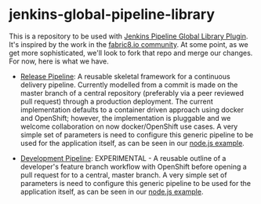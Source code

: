 # jenkins-global-pipeline-library

This is a repository to be used with [Jenkins Pipeline Global Library Plugin](https://github.com/jenkinsci/workflow-cps-global-lib-plugin). It's inspired by the work in the [fabric8.io community](https://github.com/fabric8io/jenkins-pipeline-library). At some point, as we get more sophisticated, we'll look to fork that repo and merge our changes. For now, here is what we have.


* [Release Pipeline](vars/releasePipeline.groovy): A reusable skeletal framework for a continuous delivery pipeline. Currently modelled from a commit is made on the master branch of a central repository (preferably via a peer reviewed pull request) through a production deployment. The current implementation defaults to a container driven approach using docker and OpenShift; however, the implementation is pluggable and we welcome collaboration on now docker/OpenShift use cases. A very simple set of parameters is need to configure this generic pipeline to be used for the application itself, as can be seen in our [node.js example](https://github.com/rht-labs/infographic-node-app/blob/master/ReleaseJenkinsfile.groovy).

* [Development Pipeline](vars/developmentPipeline.groovy): EXPERIMENTAL - A reusable outline of a developer's feature branch workflow with OpenShift before opening a pull request for to a central, master branch. A very simple set of parameters is need to configure this generic pipeline to be used for the application itself, as can be seen in our [node.js example](https://github.com/rht-labs/infographic-node-app/blob/master/DevJenkinsfile.groovy).
